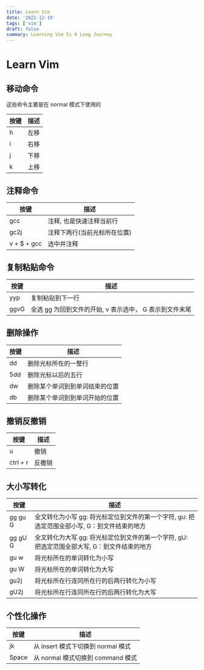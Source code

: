 ```yaml
---
title: Learn Vim
date: '2022-12-19'
tags: ['vim']
draft: false
summary: Learning Vim Is A Long Journey
---
```


# Learn Vim

## 移动命令

这些命令主要是在 normal 模式下使用的

| 按键 | 描述 |
| ---- | ---- |
| h    | 左移 |
| i    | 右移 |
| j    | 下移 |
| k    | 上移 |

## 注释命令

| 按键        | 描述                         |
| ----------- | ---------------------------- |
| gcc         | 注释, 也是快速注释当前行     |
| gc2j        | 注释下两行(当前光标所在位置) |
| v + $ + gcc | 选中并注释                   |

## 复制粘贴命令

| 按键 | 描述                                                    |
| ---- | ------------------------------------------------------- |
| yyp  | 复制粘贴到下一行                                        |
| ggvG | 全选 gg 为回到文件的开始, v 表示选中， G 表示到文件末尾 |

## 删除操作

| 按键 | 描述                           |
| ---- | ------------------------------ |
| dd   | 删除光标所在的一整行           |
| 5dd  | 删除光标以后的五行             |
| dw   | 删除某个单词到到单词结束的位置 |
| db   | 删除某个单词到到单词开始的位置 |

## 撤销反撤销

| 按键     | 描述   |
| -------- | ------ |
| u        | 撤销   |
| ctrl + r | 反撤销 |

## 大小写转化

| 按键    | 描述                                                                                         |
| ------- | -------------------------------------------------------------------------------------------- |
| gg gu G | 全文转化为小写 gg: 将光标定位到文件的第一个字符, gu: 把选定范围全部小写, G：到文件结束的地方 |
| gg gU G | 全文转化为大写 gg: 将光标定位到文件的第一个字符, gU: 把选定范围全部大写, G：到文件结束的地方 |
| gu w    | 将光标所在的单词转化为小写                                                                   |
| gu W    | 将光标所在的单词转化为大写                                                                   |
| gu2j    | 将光标所在行连同所在行的后两行转化为小写                                                     |
| gU2j    | 将光标所在行连同所在行的后两行转化为大写                                                     |

## 个性化操作

| 按键  | 描述                               |
| ----- | ---------------------------------- |
| jk    | 从 insert 模式下切换到 normal 模式 |
| Space | 从 normal 模式切换到 command 模式  |

